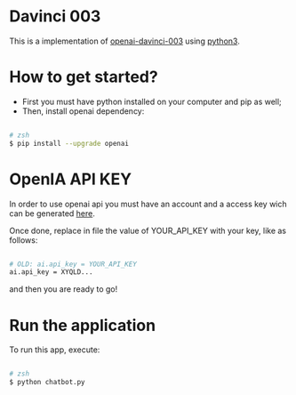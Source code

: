 <h1>Davinci 003</h1>

This is a implementation of [openai-davinci-003](https://platform.openai.com/playground/p/default-chat?model=text-davinci-003) using [python3](https://www.python.org/downloads).

# How to get started?
- First you must have python installed on your computer and pip as well;
- Then, install openai dependency:

```bash

# zsh
$ pip install --upgrade openai

```

# OpenIA API KEY
In order to use openai api you must have an account and a access key wich can be generated [here](https://platform.openai.com/account/api-keys).

Once done, replace in file the value of YOUR_API_KEY with your key, like as follows:

```bash

# OLD: ai.api_key = YOUR_API_KEY
ai.api_key = XYQLD... 

```

and then you are ready to go!

# Run the application

To run this app, execute:

```bash

# zsh
$ python chatbot.py

```
